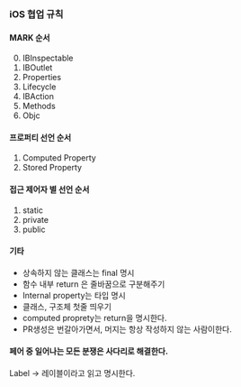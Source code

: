 

### iOS 협업 규칙

#### MARK 순서

0. IBInspectable
1. IBOutlet
2. Properties
3. Lifecycle
4. IBAction
5. Methods
6. Objc

#### 프로퍼티 선언 순서

1. Computed Property
2. Stored Property

#### 접근 제어자 별 선언 순서

1. static
2. private
3. public

#### 기타

* 상속하지 않는 클래스는 final 명시
* 함수 내부 return 은 줄바꿈으로 구분해주기
* Internal property는 타입 명시
* 클래스, 구조체 첫줄 띄우기
* computed proprety는 return을 명시한다.
* PR생성은 번갈아가면서, 머지는 항상 작성하지 않는 사람이한다.

#### 페어 중 일어나는 모든 분쟁은 사다리로 해결한다.

Label -> 레이블이라고 읽고 명시한다.
